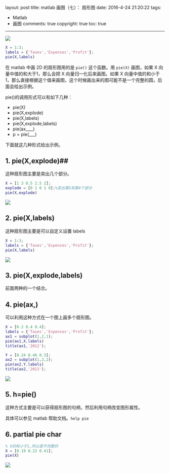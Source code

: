 layout: post
title: matlab 画图（七）： 扇形图
date: 2016-4-24 21:20:22
tags: 
   - Matlab
   - 画图
comments: true
copyright: true
toc: true
---

![](/img/articles/matlab/matlab-pic-007-pie-01.jpg)

<!--more-->

```matlab
X = 1:3;
labels = {'Taxes','Expenses','Profit'};
pie(X,labels)
```



在 matlab 中画 2D 的扇形图用的是 `pie()` 这个函数。用 `pie(X)` 画图，如果 X 向量中值的和大于1，那么会把 X 向量归一化后来画图。如果 X 向量中值的和小于1，那么直接根据这个值来画图，这个时候画出来的图可能不是一个完整的圆，后面会给出示例。

pie()的调用形式可以有如下几种：
- pie(X)
- pie(X,explode)
- pie(X,labels)
- pie(X,explode,labels)
- pie(ax,___)
- p = pie(___)

下面就这几种形式给出示例。

## 1. pie(X,explode)##

这种扇形图主要是突出几个部分。

```matlab
X = [1 3 0.5 2.5 2];
explode = [0 1 0 1 0];%突出第2和第4个部分
pie(X,explode)
```
![](/img/articles/matlab/matlab-pic-007-pie-02.jpg)

## 2. pie(X,labels) ##

这种扇形图主要是可以自定义设置 labels

```matlab
X = 1:3;
labels = {'Taxes','Expenses','Profit'};
pie(X,labels)
```
![](/img/articles/matlab/matlab-pic-007-pie-03.jpg)

## 3. pie(X,explode,labels) ##

前面两种的一个结合。

## 4. pie(ax,) ##

可以利用这种方式在一个图上画多个扇形图。

```matlab
X = [0.2 0.4 0.4];
labels = {'Taxes','Expenses','Profit'};
ax1 = subplot(1,2,1);
pie(ax1,X,labels)
title(ax1,'2012');

Y = [0.24 0.46 0.3];
ax2 = subplot(1,2,2);
pie(ax2,Y,labels)
title(ax2,'2013');
```
![](/img/articles/matlab/matlab-pic-007-pie-04.jpg)

## 5. h=pie() ##

这种方式主要是可以获得扇形图的句柄，然后利用句柄改变图形属性。

具体可以参见 matlab 帮助文档。`help pie`

## 6. partial pie char ##
```matlab
% X的和小于1,所以是不完整的
X = [0.19 0.22 0.41];
pie(X)
```
![](/img/articles/matlab/matlab-pic-007-pie-05.jpg)








